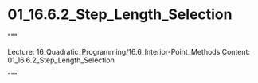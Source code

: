 # 01_16.6.2_Step_Length_Selection

"""

Lecture: 16_Quadratic_Programming/16.6_Interior-Point_Methods
Content: 01_16.6.2_Step_Length_Selection

"""


